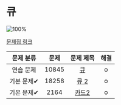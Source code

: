# 큐

![100%](https://progress-bar.dev/3/?scale=3&title=progress&width=500&color=babaca&suffix=/3)

[문제집 링크](https://www.acmicpc.net/workbook/view/7310)

| 문제 분류 | 문제 | 문제 제목 | 해결 |
| :--: | :--: | :--: | :--: |
| 연습 문제 | 10845 | [큐](https://www.acmicpc.net/problem/10845) | o |
| 기본 문제✔ | 18258 | [큐 2](https://www.acmicpc.net/problem/18258) | o |
| 기본 문제✔ | 2164 | [카드2](https://www.acmicpc.net/problem/2164) | o |
